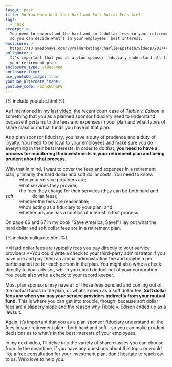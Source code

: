 ```yaml
---
layout: post
title: Do You Know What Your Hard and Soft Dollar Fees Are?
tags:
  - 401K
excerpt: >-
  You need to understand the hard and soft dollar fees in your retirement plan
  so you can decide what’s in your employees’ best interest.
enclosure: >-
  https://s3.amazonaws.com/vyralmarketing/Charlie+Epstein/Videos/2017+Videos/Hard+And+Soft+Dollar+Expenses+-+The+401K+Coach.mp4
pullquote: >-
  It’s important that you as a plan sponsor fiduciary understand all the fees in
  your retirement plan.
enclosure_type: video/mp4
enclosure_time:
use_youtube_image: true
youtube_alternate_image:
youtube_code: xiDhK6UhnP8
---
```



{% include youtube.html %}

As I mentioned in my [last video](/are-you-truly-fulfilling-your-duties-as-a-retirement-plan-sponsor.html), the recent court case of *Tibble v. Edison* is something that you as a planned sponsor fiduciary need to understand because it pertains to the fees and expenses in your plan and what types of share class or mutual funds you have in that plan.

As a plan sponsor fiduciary, you have a duty of prudence and a duty of loyalty. You need to be loyal to your employees and make sure you do everything in their best interests. In order to do that, **you need to have a process for monitoring the investments in your retirement plan and being prudent about that process.**

With that in mind, I want to cover the fees and expenses in a retirement plan, primarily the hard dollar and soft dollar costs. You need to know:<br>&nbsp; &nbsp; &nbsp; &nbsp; &nbsp; &nbsp;who your service providers are;<br>&nbsp; &nbsp; &nbsp; &nbsp; &nbsp; &nbsp;what services they provide;<br>&nbsp; &nbsp; &nbsp; &nbsp; &nbsp; &nbsp;the fees they charge for their services (they can be both hard and soft&nbsp; &nbsp; &nbsp; &nbsp; &nbsp; &nbsp; &nbsp; &nbsp;dollar fees);<br>&nbsp; &nbsp; &nbsp; &nbsp; &nbsp; &nbsp;whether the fees are reasonable;<br>&nbsp; &nbsp; &nbsp; &nbsp; &nbsp; &nbsp;who’s acting as a fiduciary to your plan, and<br>&nbsp; &nbsp; &nbsp; &nbsp; &nbsp; &nbsp;whether anyone has a conflict of interest in that process.

On page 66 and 67 in my book “Save America, Save!” I lay out what the hard dollar and soft dollar fees are in a retirement plan.

{% include pullquote.html %}

**Hard dollar fees are typically fees you pay directly to your service providers.**You could write a check to your third-party administrator if you have one and pay them an annual administration fee and maybe a per participation fee for each person in the plan. You might also write a check directly to your advisor, which you could deduct out of your corporation. You could also write a check to your record keeper.

Most plan sponsors may have all of those fees bundled and coming out of the mutual funds in the plan, or what’s known as a soft dollar fee. **Soft dollar fees are when you pay your service providers indirectly from your mutual fund.** This is where you can get into trouble, though, because soft dollar fees are a slippery slope and the reason why Tibble v. Edison ended up as a lawsuit.

Again, it’s important that you as a plan sponsor fiduciary understand all the fees in your retirement plan—both hard and soft—so you can make prudent decisions as to what’s in the best interests of your employees.

In my next video, I’ll delve into the variety of share classes you can choose from. In the meantime, if you have any questions about this topic or would like a free consultation for your investment plan, don’t hesitate to reach out to us. We’d love to help you.